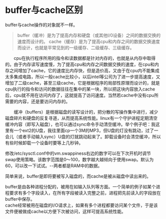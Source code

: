 # buffer与cache区别

buffer与cache操作的对象就不一样。

>buffer（缓冲）是为了提高内存和硬盘（或其他I/0设备）之间的数据交换的速度而设计的。
cache（缓存）是为了提高cpu和内存之间的数据交换速度而设计，也就是平常见到的一级缓存、二级缓存、三级缓存。

　　cpu在执行程序所用的指令和读数据都是针对内存的，也就是从内存中取得的。由于内存读写速度慢，为了提高cpu和内存之间数据交换的速度，在cpu和内存之间增加了cache，它的速度比内存快，但是造价高，又由于在cpu内不能集成太多集成电路，所以一般cache比较小，以后intel等公司为了进一步提高速度，又增加了二级cache，甚至三级cache，它是根据程序的局部性原理而设计的，就是cpu执行的指令和访问的数据往往在集中的某一块，所以把这块内容放入cache后，cpu就不用在访问内存了，这就提高了访问速度。当然若cache中没有cpu所需要的内容，还是要访问内存的。

　　缓冲（buffers）是根据磁盘的读写设计的，把分散的写操作集中进行，减少磁盘碎片和硬盘的反复寻道，从而提高系统性能。linux有一个守护进程定期清空缓冲内容（即写入磁盘），也可以通过sync命令手动清空缓冲。举个例子吧：我这里有一个ext2的U盘，我往里面cp一个3M的MP3，但U盘的灯没有跳动，过了一会儿（或者手动输入sync）U盘的灯就跳动起来了。卸载设备时会清空缓冲，所以有些时候卸载一个设备时要等上几秒钟。 

修改/etc/sysctl.conf中的vm.swappiness右边的数字可以在下次开机时调节swap使用策略。该数字范围是0～100，数字越大越倾向于使用swap。默认为60，可以改一下试试。--两者都是RAM中的数据。  

简单来说，buffer是即将要被写入磁盘的，而cache是被从磁盘中读出来的。  

buffer是由各种进程分配的，被用在如输入队列等方面。一个简单的例子如某个进程要求有多个字段读入，在所有字段被读入完整之前，进程把先前读入的字段放在buffer中保存。  
cache经常被用在磁盘的I/O请求上，如果有多个进程都要访问某个文件，于是该文件便被做成cache以方便下次被访问，这样可提高系统性能。 